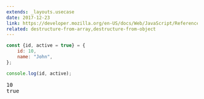 ```yaml
---
extends: _layouts.usecase
date: 2017-12-23
link: https://developer.mozilla.org/en-US/docs/Web/JavaScript/Reference/Operators/Destructuring_assignment#Array_destructuring
related: destructure-from-array,destructure-from-object
---
```



```javascript
const {id, active = true} = {
    id: 10,
    name: "John",
};

console.log(id, active);
```
<pre class="output">
10
true
</pre>
